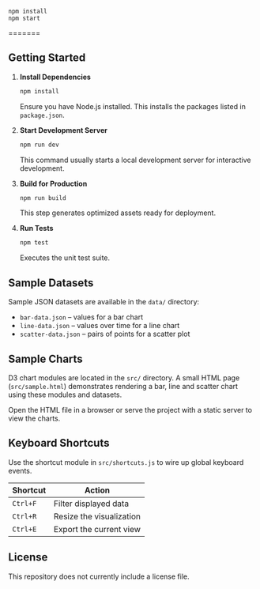 ```
npm install
npm start
```
=======
## Getting Started

1. **Install Dependencies**

   ```bash
   npm install
   ```
   Ensure you have Node.js installed. This installs the packages listed in `package.json`.

2. **Start Development Server**

   ```bash
   npm run dev
   ```
   This command usually starts a local development server for interactive development.

3. **Build for Production**

   ```bash
   npm run build
   ```
   This step generates optimized assets ready for deployment.

4. **Run Tests**

   ```bash
   npm test
   ```
   Executes the unit test suite.

## Sample Datasets

Sample JSON datasets are available in the `data/` directory:

- `bar-data.json` – values for a bar chart
- `line-data.json` – values over time for a line chart
- `scatter-data.json` – pairs of points for a scatter plot

## Sample Charts

D3 chart modules are located in the `src/` directory. A small HTML page (`src/sample.html`) demonstrates rendering a bar, line and scatter chart using these modules and datasets.

Open the HTML file in a browser or serve the project with a static server to view the charts.

## Keyboard Shortcuts

Use the shortcut module in `src/shortcuts.js` to wire up global keyboard events.

| Shortcut | Action              |
| -------- | ------------------- |
| `Ctrl+F` | Filter displayed data |
| `Ctrl+R` | Resize the visualization |
| `Ctrl+E` | Export the current view |

## License

This repository does not currently include a license file.